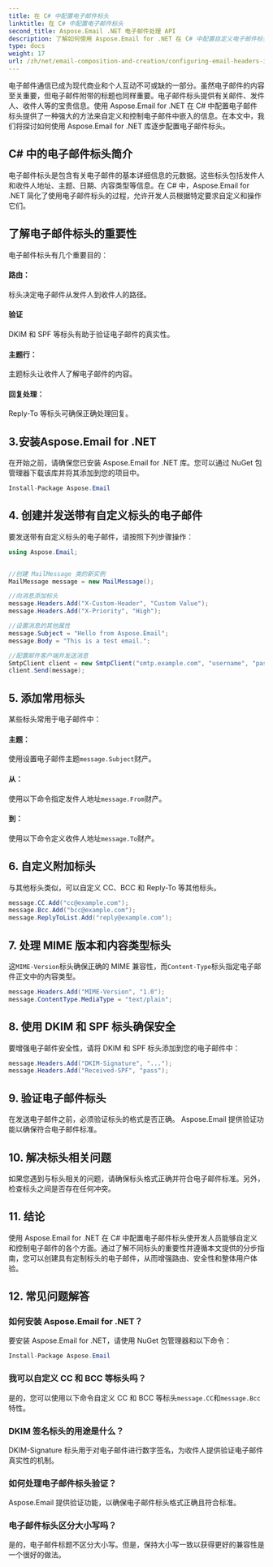 ```yaml
---
title: 在 C# 中配置电子邮件标头
linktitle: 在 C# 中配置电子邮件标头
second_title: Aspose.Email .NET 电子邮件处理 API
description: 了解如何使用 Aspose.Email for .NET 在 C# 中配置自定义电子邮件标头。包含源代码的分步指南。增强电子邮件控制和安全性。
type: docs
weight: 17
url: /zh/net/email-composition-and-creation/configuring-email-headers-in-csharp/
---
```


电子邮件通信已成为现代商业和个人互动不可或缺的一部分。虽然电子邮件的内容至关重要，但电子邮件附带的标题也同样重要。电子邮件标头提供有关邮件、发件人、收件人等的宝贵信息。使用 Aspose.Email for .NET 在 C# 中配置电子邮件标头提供了一种强大的方法来自定义和控制电子邮件中嵌入的信息。在本文中，我们将探讨如何使用 Aspose.Email for .NET 库逐步配置电子邮件标头。

## C# 中的电子邮件标头简介

电子邮件标头是包含有关电子邮件的基本详细信息的元数据。这些标头包括发件人和收件人地址、主题、日期、内容类型等信息。在 C# 中，Aspose.Email for .NET 简化了使用电子邮件标头的过程，允许开发人员根据特定要求自定义和操作它们。

## 了解电子邮件标头的重要性

电子邮件标头有几个重要目的：
#### 路由： 
标头决定电子邮件从发件人到收件人的路径。
#### 验证
DKIM 和 SPF 等标头有助于验证电子邮件的真实性。
#### 主题行： 
主题标头让收件人了解电子邮件的内容。
#### 回复处理： 
Reply-To 等标头可确保正确处理回复。

## 3.安装Aspose.Email for .NET

在开始之前，请确保您已安装 Aspose.Email for .NET 库。您可以通过 NuGet 包管理器下载该库并将其添加到您的项目中。

```csharp
Install-Package Aspose.Email
```

## 4. 创建并发送带有自定义标头的电子邮件

要发送带有自定义标头的电子邮件，请按照下列步骤操作：

```csharp
using Aspose.Email;


//创建 MailMessage 类的新实例
MailMessage message = new MailMessage();

//向消息添加标头
message.Headers.Add("X-Custom-Header", "Custom Value");
message.Headers.Add("X-Priority", "High");

//设置消息的其他属性
message.Subject = "Hello from Aspose.Email";
message.Body = "This is a test email.";

//配置邮件客户端并发送消息
SmtpClient client = new SmtpClient("smtp.example.com", "username", "password");
client.Send(message);
```

## 5. 添加常用标头

某些标头常用于电子邮件中：

#### 主题： 
使用设置电子邮件主题`message.Subject`财产。
#### 从： 
使用以下命令指定发件人地址`message.From`财产。
#### 到： 
使用以下命令定义收件人地址`message.To`财产。

## 6. 自定义附加标头

与其他标头类似，可以自定义 CC、BCC 和 Reply-To 等其他标头。

```csharp
message.CC.Add("cc@example.com");
message.Bcc.Add("bcc@example.com");
message.ReplyToList.Add("reply@example.com");
```

## 7. 处理 MIME 版本和内容类型标头

这`MIME-Version`标头确保正确的 MIME 兼容性，而`Content-Type`标头指定电子邮件正文中的内容类型。

```csharp
message.Headers.Add("MIME-Version", "1.0");
message.ContentType.MediaType = "text/plain";
```

## 8. 使用 DKIM 和 SPF 标头确保安全

要增强电子邮件安全性，请将 DKIM 和 SPF 标头添加到您的电子邮件中：

```csharp
message.Headers.Add("DKIM-Signature", "...");
message.Headers.Add("Received-SPF", "pass");
```

## 9. 验证电子邮件标头

在发送电子邮件之前，必须验证标头的格式是否正确。 Aspose.Email 提供验证功能以确保符合电子邮件标准。

## 10. 解决标头相关问题

如果您遇到与标头相关的问题，请确保标头格式正确并符合电子邮件标准。另外，检查标头之间是否存在任何冲突。

## 11. 结论

使用 Aspose.Email for .NET 在 C# 中配置电子邮件标头使开发人员能够自定义和控制电子邮件的各个方面。通过了解不同标头的重要性并遵循本文提供的分步指南，您可以创建具有定制标头的电子邮件，从而增强路由、安全性和整体用户体验。

## 12. 常见问题解答

### 如何安装 Aspose.Email for .NET？

要安装 Aspose.Email for .NET，请使用 NuGet 包管理器和以下命令：
```csharp
Install-Package Aspose.Email
```

### 我可以自定义 CC 和 BCC 等标头吗？

是的，您可以使用以下命令自定义 CC 和 BCC 等标头`message.CC`和`message.Bcc`特性。

### DKIM 签名标头的用途是什么？

DKIM-Signature 标头用于对电子邮件进行数字签名，为收件人提供验证电子邮件真实性的机制。

### 如何处理电子邮件标头验证？

Aspose.Email 提供验证功能，以确保电子邮件标头格式正确且符合标准。

### 电子邮件标头区分大小写吗？

是的，电子邮件标题不区分大小写。但是，保持大小写一致以获得更好的兼容性是一个很好的做法。